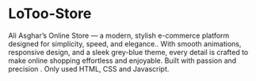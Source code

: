 # LoToo-Store
Ali Asghar’s Online Store — a modern, stylish e-commerce platform designed for simplicity, speed, and elegance.. With smooth animations, responsive design, and a sleek grey-blue theme, every detail is crafted to make online shopping effortless and enjoyable.  Built with passion and precision . Only used HTML, CSS and Javascript.
